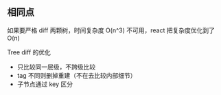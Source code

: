 ## 相同点

如果要严格 diff 两颗树，时间复杂度 O(n^3) 不可用，react 把复杂度优化到了 O(n)

Tree diff 的优化

- 只比较同一层级，不跨级比较
- tag 不同则删掉重建（不在去比较内部细节）
- 子节点通过 key 区分